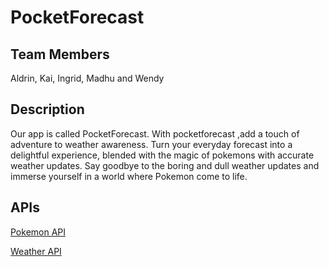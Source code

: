 # PocketForecast

## Team Members

Aldrin, Kai, Ingrid, Madhu and Wendy

## Description 
 Our app is called PocketForecast.
With pocketforecast ,add a touch of adventure to weather awareness. Turn your everyday forecast into a delightful experience, blended with the magic of pokemons with accurate weather updates. Say goodbye to the boring and dull weather updates and immerse yourself in a world where Pokemon come to life.

## APIs

[Pokemon API](https://pokeapi.co/)

[Weather API](https://openweathermap.org)
